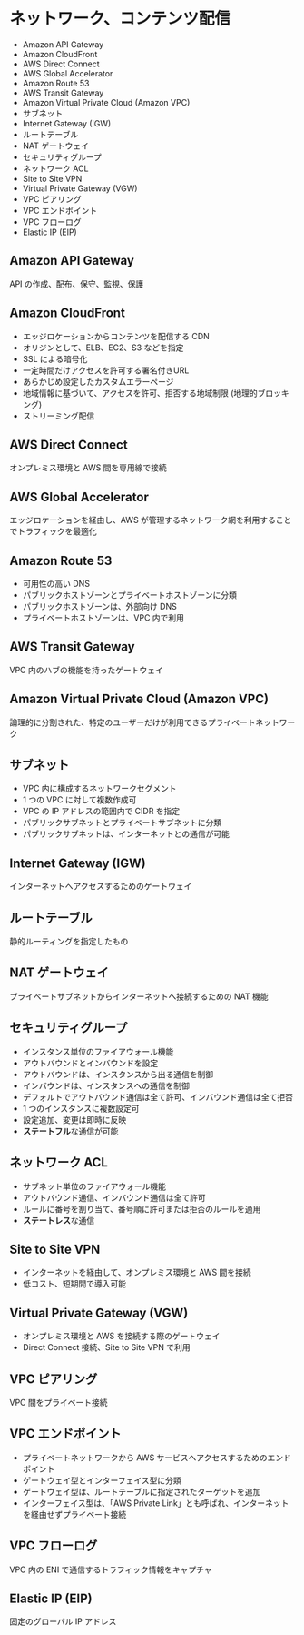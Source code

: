 # ネットワーク、コンテンツ配信

* Amazon API Gateway
* Amazon CloudFront
* AWS Direct Connect
* AWS Global Accelerator
* Amazon Route 53
* AWS Transit Gateway
* Amazon Virtual Private Cloud (Amazon VPC)
* サブネット
* Internet Gateway (IGW)
* ルートテーブル
* NAT ゲートウェイ
* セキュリティグループ
* ネットワーク ACL
* Site to Site VPN
* Virtual Private Gateway (VGW)
* VPC ピアリング
* VPC エンドポイント
* VPC フローログ
* Elastic IP (EIP)

## Amazon API Gateway
API の作成、配布、保守、監視、保護

## Amazon CloudFront
* エッジロケーションからコンテンツを配信する CDN
* オリジンとして、ELB、EC2、S3 などを指定
* SSL による暗号化
* 一定時間だけアクセスを許可する署名付きURL
* あらかじめ設定したカスタムエラーページ
* 地域情報に基づいて、アクセスを許可、拒否する地域制限 (地理的ブロッキング)
* ストリーミング配信

## AWS Direct Connect
オンプレミス環境と AWS 間を専用線で接続

## AWS Global Accelerator
エッジロケーションを経由し、AWS が管理するネットワーク網を利用することでトラフィックを最適化

## Amazon Route 53
* 可用性の高い DNS
* パブリックホストゾーンとプライベートホストゾーンに分類 
* パブリックホストゾーンは、外部向け DNS
* プライベートホストゾーンは、VPC 内で利用

## AWS Transit Gateway
VPC 内のハブの機能を持ったゲートウェイ

## Amazon Virtual Private Cloud (Amazon VPC)
論理的に分割された、特定のユーザーだけが利用できるプライベートネットワーク

## サブネット
* VPC 内に構成するネットワークセグメント
* 1 つの VPC に対して複数作成可
* VPC の IP アドレスの範囲内で CIDR を指定
* パブリックサブネットとプライベートサブネットに分類
* パブリックサブネットは、インターネットとの通信が可能

## Internet Gateway (IGW)
インターネットへアクセスするためのゲートウェイ

## ルートテーブル
静的ルーティングを指定したもの

## NAT ゲートウェイ
プライベートサブネットからインターネットへ接続するための NAT 機能

## セキュリティグループ
* インスタンス単位のファイアウォール機能
* アウトバウンドとインバウンドを設定
* アウトバウンドは、インスタンスから出る通信を制御
* インバウンドは、インスタンスへの通信を制御
* デフォルトでアウトバウンド通信は全て許可、インバウンド通信は全て拒否
* 1 つのインスタンスに複数設定可
* 設定追加、変更は即時に反映
* **ステートフル**な通信が可能

## ネットワーク ACL
* サブネット単位のファイアウォール機能
* アウトバウンド通信、インバウンド通信は全て許可
* ルールに番号を割り当て、番号順に許可または拒否のルールを適用
* **ステートレス**な通信

## Site to Site VPN
* インターネットを経由して、オンプレミス環境と AWS 間を接続
* 低コスト、短期間で導入可能

## Virtual Private Gateway (VGW)
* オンプレミス環境と AWS を接続する際のゲートウェイ
* Direct Connect 接続、Site to Site VPN で利用

## VPC ピアリング
VPC 間をプライベート接続

## VPC エンドポイント
* プライベートネットワークから AWS サービスへアクセスするためのエンドポイント
* ゲートウェイ型とインターフェイス型に分類
* ゲートウェイ型は、ルートテーブルに指定されたターゲットを追加
* インターフェイス型は、「AWS Private Link」とも呼ばれ、インターネットを経由せずプライベート接続

## VPC フローログ
VPC 内の ENI で通信するトラフィック情報をキャプチャ

## Elastic IP (EIP)
固定のグローバル IP アドレス